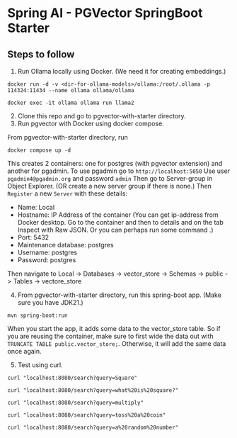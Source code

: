# Spring AI - PGVector SpringBoot Starter

## Steps to follow
1. Run Ollama locally using Docker. (We need it for creating embeddings.)

`docker run -d -v <dir-for-ollama-models>/ollama:/root/.ollama -p 114324:11434 --name ollama ollama/ollama`

`docker exec -it ollama ollama run llama2`

2. Clone this repo and go to pgvector-with-starter directory.
3. Run pgvector with Docker using docker compose.
   
From pgvector-with-starter directory, run

`docker compose up -d`

This creates 2 containers: one for postgres (with pgvector extension) and another for pgadmin.
To use pgadmin go to `http://localhost:5050`
Use user `pgadmin4@pgadmin.org` and password `admin`
Then go to Server-group in Object Explorer. (OR create a new server group if there is none.)
Then `Register` a new `Server` with these details:
- Name: Local
- Hostname: IP Address of the container (You can get ip-address from Docker desktop. Go to the container and then to details and on the tab Inspect with Raw JSON. Or you can perhaps run some command .)
- Port: 5432
- Maintenance database: postgres
- Username: postgres
- Password: postgres

Then navigate to Local -> Databases -> vector_store -> Schemas -> public -> Tables -> vectore_store

4. From pgvector-with-starter directory, run this spring-boot app. (Make sure you have JDK21.)

`mvn spring-boot:run`

When you start the app, it adds some data to the vector_store table. So if you are reusing the container, make sure to first wide the data out with `TRUNCATE TABLE public.vector_store;`. Otherwise, it will add the same data once again.

5. Test using curl.

`curl "localhost:8080/search?query=Square"`

`curl "localhost:8080/search?query=what%20is%20square?"`

`curl "localhost:8080/search?query=multiply"`

`curl "localhost:8080/search?query=toss%20a%20coin"`

`curl "localhost:8080/search?query=a%20random%20number"`
